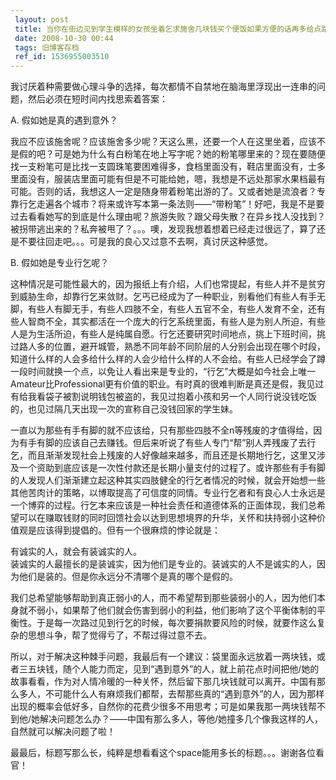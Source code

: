 ```yaml
---
 layout: post
 title: 当你在街边见到学生模样的女孩坐着乞求施舍几块钱买个便饭如果方便的话再多给点路费你会不会停下脚步过去施舍几个钱呢？
 date: 2008-10-30 00:44
 tags: 旧博客存档
 ref_id: 1536955003510
---
```

我讨厌着种需要做心理斗争的选择，每次都情不自禁地在脑海里浮现出一连串的问题，然后必须在短时间内找思索着答案：

A. 假如她是真的遇到意外？

我应不应该施舍呢？应该施舍多少呢？天这么黑，还要一个人在这里坐着，应该不是假的吧？可是她为什么有白粉笔在地上写字呢？她的粉笔哪里来的？现在要随便找一支粉笔可是比找一支圆珠笔要困难得多，食档里面没有，鞋店里面没有，士多里面没有，服装店里面可能有但是不可能给她，嗯，我想是不远处那家水果档最有可能。否则的话，我想这人一定是随身带着粉笔出游的了。又或者她是流浪者？专靠行乞走遍各个城市？将来或许写本第一条法则——“带粉笔”！好吧，我是不是要过去看看她写的到底是什么理由呢？旅游失败？跟父母失散？在异乡找人没找到？被拐带逃出来的？私奔被甩了？。。。噢，发现我想着想着已经走过很远了，算了还是不要往回走吧。。。可是我的良心又过意不去啊，真讨厌这种感觉。

B. 假如她是专业行乞呢？

这种情况是可能性最大的，因为报纸上有介绍，人们也常提起，有些人并不是贫穷到威胁生命，却靠行乞来敛财。乞丐已经成为了一种职业，别看他们有些人有手无脚，有些人有脚无手，有些人四肢不全，有些人五官不全，有些人发育不全，还有些人智商不全，其实都活在一个庞大的行乞系统里面，有些人是为别人所迫，有些人是为生活所迫，有些人是纯属自愿。行乞还要研究时间地点，挑上下班时间，挑过路人多的位置，避开城管，熟悉不同年龄不同阶层的人分别会出现在哪个时段，知道什么样的人会多给什么样的人会少给什么样的人不会给。有些人已经学会了蹲一段时间就换一个点，以免让人看出来是专业的，“行乞”大概是如今社会上唯一Amateur比Professional更有价值的职业。有时真的很难判断是真还是假，我见过有给我看袋子被割说明钱包被盗的，我见过抱着小孩和另一个人同行说没钱吃饭的，也见过隔几天出现一次的宣称自己没钱回家的学生妹。

一直以为那些有手有脚的就不应该给，只有那些四肢不全n等残废的才值得给，因为有手有脚的应该自己去赚钱。但后来听说了有些人专门“帮”别人弄残废了去行乞，而且渐渐发现社会上残废的人好像越来越多，而且还是长期地行乞，这里又涉及一个资助到底应该是一次性付款还是长期小量支付的过程了。或许那些有手有脚的人发现人们渐渐建立起这种其实四肢健全的行乞者情况的时候，就会开始想一些其他苦肉计的策略，以博取提高了可信度的同情。专业行乞者和有良心人士永远是一个博弈的过程。行乞本来应该是一种社会责任和道德体系的正面体现，我们总希望可以在赚取钱财的同时回馈社会以达到思想境界的升华，关怀和扶持弱小这种价值观是应该得到提倡的。但有一个很麻烦的悖论就是：

有诚实的人，就会有装诚实的人。  
装诚实的人最擅长的是装诚实，因为他们是专业的。装诚实的人不是诚实的人，因为他们是装的。但是你永远分不清哪个是真的哪个是假的。

我们总希望能够帮助到真正弱小的人，而不希望帮到那些装弱小的人，因为他们本身就不弱小，如果帮了他们就会伤害到弱小的利益，他们影响了这个平衡体制的平衡性。于是每一次路过见到行乞的时候，每次要捐款要风险的时候，就要作这么复杂的思想斗争，帮了觉得亏了，不帮过得过意不去。

所以，对于解决这种棘手问题，我最后有一个建议：袋里面永远放着一两块钱，或者三五块钱，随个人能力而定，见到“遇到意外”的人，就上前花点时间把他/她的故事看看，作为对人情冷暖的一种关怀，然后留下那几块钱就可以离开。中国有那么多人，不可能什么人有麻烦我们都帮，去帮那些真的“遇到意外”的人，因为那样出现的概率会低好多，自然你的花费少很多不用思考；可是如果我那一两块钱帮不到他/她解决问题怎么办？——中国有那么多人，等他/她撞多几个像我这样的人，自然就可以解决问题了啦！

最最后，标题写那么长，纯粹是想看看这个space能用多长的标题。。。谢谢各位看官！

